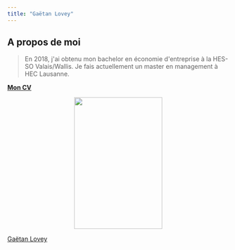 ```yaml
---
title: "Gaëtan Lovey"
---
```

## A propos de moi

> En 2018, j'ai obtenu mon bachelor en économie d'entreprise à la  HES-SO Valais/Wallis. 
> Je fais actuellement un master en management à HEC Lausanne. 

[__**Mon CV**__](https://glovey.netlify.app/fr/curriculum-vitæ/)

<p align="center">
  <img src="/profile.png" width="200" height="300"/>
</p>

<div class="LI-profile-badge"  data-version="v1" data-size="medium" data-locale="fr_FR" data-type="vertical" data-theme="light" data-vanity="gaetan-lovey"><a class="LI-simple-link" href='https://ch.linkedin.com/in/gaetan-lovey?trk=profile-badge'>Gaëtan Lovey</a></div>
